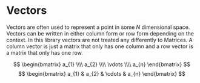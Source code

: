 # Vectors

Vectors are often used to represent a point in some $N$ dimensional space. Vectors can be written in either column form or row form depending on the context. In this library vectors are not treated any differently to Matrices. A column vector is just a matrix that only has one column and a row vector is a matrix that only has one row. 

$$
\begin{bmatrix}
a_{1} \\\\
a_{2} \\\\
\vdots \\\\
a_{n} 
\end{bmatrix}
$$
$$
\begin{bmatrix}
a_{1} & a_{2} & \cdots & a_{n} 
\end{bmatrix}
$$

<!-- KaTeX -->
<link rel="stylesheet" href="https://cdn.jsdelivr.net/npm/katex@0.12.0/dist/katex.min.css" integrity="sha384-AfEj0r4/OFrOo5t7NnNe46zW/tFgW6x/bCJG8FqQCEo3+Aro6EYUG4+cU+KJWu/X" crossorigin="anonymous">
<script defer src="https://cdn.jsdelivr.net/npm/katex@0.12.0/dist/katex.min.js" integrity="sha384-g7c+Jr9ZivxKLnZTDUhnkOnsh30B4H0rpLUpJ4jAIKs4fnJI+sEnkvrMWph2EDg4" crossorigin="anonymous"></script>
<script defer src="https://cdn.jsdelivr.net/npm/katex@0.12.0/dist/contrib/auto-render.min.js" integrity="sha384-mll67QQFJfxn0IYznZYonOWZ644AWYC+Pt2cHqMaRhXVrursRwvLnLaebdGIlYNa" crossorigin="anonymous"
    onload="renderMathInElement(document.body, { delimiters: [{left: '$$', right: '$$', display: true}, {left: '$', right: '$', display: false}] });"></script>